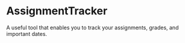# AssignmentTracker
A useful tool that enables you to track your assignments, grades, and important dates.
